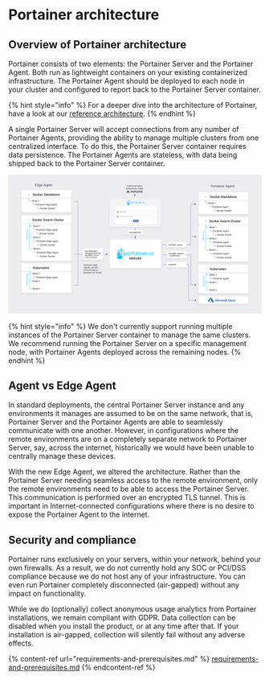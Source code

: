 # Portainer architecture

## Overview of Portainer architecture

Portainer consists of two elements: the Portainer Server and the Portainer Agent. Both run as lightweight containers on your existing containerized infrastructure. The Portainer Agent should be deployed to each node in your cluster and configured to report back to the Portainer Server container.

{% hint style="info" %}
For a deeper dive into the architecture of Portainer, have a look at our [reference architecture](https://academy.portainer.io/architecture).
{% endhint %}

A single Portainer Server will accept connections from any number of Portainer Agents, providing the ability to manage multiple clusters from one centralized interface. To do this, the Portainer Server container requires data persistence. The Portainer Agents are stateless, with data being shipped back to the Portainer Server container.

![The Portainer architecture](../.gitbook/assets/portainer-architecture-detailed.png)

{% hint style="info" %}
We don't currently support running multiple instances of the Portainer Server container to manage the same clusters. We recommend running the Portainer Server on a specific management node, with Portainer Agents deployed across the remaining nodes.
{% endhint %}

## Agent vs Edge Agent

In standard deployments, the central Portainer Server instance and any environments it manages are assumed to be on the same network, that is, Portainer Server and the Portainer Agents are able to seamlessly communicate with one another. However, in configurations where the remote environments are on a completely separate network to Portainer Server, say, across the internet, historically we would have been unable to centrally manage these devices.

With the new Edge Agent, we altered the architecture. Rather than the Portainer Server needing seamless access to the remote environment, only the remote environments need to be able to access the Portainer Server. This communication is performed over an encrypted TLS tunnel. This is important in Internet-connected configurations where there is no desire to expose the Portainer Agent to the internet.

## Security and compliance

Portainer runs exclusively on your servers, within your network, behind your own firewalls. As a result, we do not currently hold any SOC or PCI/DSS compliance because we do not host any of your infrastructure. You can even run Portainer completely disconnected (air-gapped) without any impact on functionality.

While we do (optionally) collect anonymous usage analytics from Portainer installations, we remain compliant with GDPR. Data collection can be disabled when you install the product, or at any time after that. If your installation is air-gapped, collection will silently fail without any adverse effects.

{% content-ref url="requirements-and-prerequisites.md" %}
[requirements-and-prerequisites.md](requirements-and-prerequisites.md)
{% endcontent-ref %}
